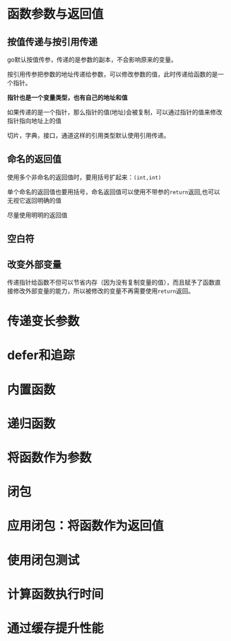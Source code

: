 # 函数参数与返回值
## 按值传递与按引用传递
go默认按值传参，传递的是参数的副本，不会影响原来的变量。

按引用传参把参数的地址传递给参数，可以修改参数的值，此时传递给函数的是一个指针。

**指针也是一个变量类型，也有自己的地址和值**

如果传递的是一个指针，那么指针的值(地址)会被复制，可以通过指针的值来修改指针指向地址上的值

切片，字典，接口，通道这样的引用类型默认使用引用传递。
## 命名的返回值
使用多个非命名的返回值时，要用括号扩起来：`(int,int)`

单个命名的返回值也要用括号，命名返回值可以使用不带参的`return`返回,也可以无视它返回明确的值

尽量使用明明的返回值
## 空白符

## 改变外部变量
传递指针给函数不但可以节省内存（因为没有复制变量的值），而且赋予了函数直接修改外部变量的能力，所以被修改的变量不再需要使用`return`返回。
# 传递变长参数

# defer和追踪

# 内置函数

# 递归函数

# 将函数作为参数

# 闭包

# 应用闭包：将函数作为返回值

# 使用闭包测试

# 计算函数执行时间

# 通过缓存提升性能
